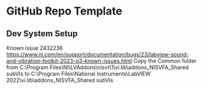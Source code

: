 # GitHub Repo Template

## Dev System Setup

Known issue 2432236 https://www.ni.com/en/support/documentation/bugs/23/labview-sound-and-vibration-toolkit-2023-q3-known-issues.html
Copy the Common folder from C:\Program Files\NI\LVAddons\nisvt\1\vi.lib\addons\_NISVFA\_Shared subVIs
to C:\Program Files\National Instruments\LabVIEW 2022\vi.lib\addons\_NISVFA\_Shared subVIs

